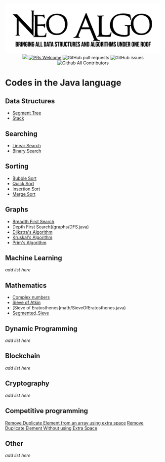 <p align="center">
    <img src="../img/neo_algo.png"><br>
    <img src="https://img.shields.io/github/license/tesseractcoding/neoalgo?style=flat">
    <a href="http://makeapullrequest.com" target="_blank"><img src="https://img.shields.io/badge/PRs-welcome-brightgreen.svg?style=flat" alt="PRs Welcome"></a>
    <img alt="GitHub pull requests" src="https://img.shields.io/github/issues-pr/tesseractcoding/neoalgo">
    <img alt="GitHub issues" src="https://img.shields.io/github/issues/tesseractcoding/neoalgo">
    <img alt="Github All Contributors" src="https://img.shields.io/github/all-contributors/tesseractcoding/neoalgo">
</p>

# Codes in the Java language

## Data Structures
* [Segment Tree](ds/SegmentTree.java)
* [Stack](ds/Stackll.java)

## Searching
* [Linear Search](search/Linear_search.java)
* [Binary Search](search/Binary_search.java)

## Sorting
* [Bubble Sort](sort/BubbleSort.java)
* [Quick Sort](sort/QuickSort.java)
* [Insertion Sort](sort/InsertionSort.java)
* [Merge Sort](sort/Merge_sort.java)

## Graphs
* [Breadth First Search](graphs/BFS.java)
* Depth First Search](graphs/DFS.java)
* [Dijkstra's Algorithm](graphs/Dijkstra.java)
* [Kruskal's Algorithm](graphs/Kruskal_Algorithm.java)
* [Prim's Algorithm](graphs/Prim_Algorithm.java)

## Machine Learning
_add list here_

## Mathematics

* [Complex numbers](math/Complex.java)
* [Sieve of Atkin](math/sieveOfAtkin.java)
* [Sieve of Eratosthenes]math/SieveOfEratosthenes.java)
* [Segmented_Sieve](math/Segmented_Sieve.java)

## Dynamic Programming
_add list here_

## Blockchain
_add list here_

## Cryptography
_add list here_

## Competitive programming
[Remove Duplicate Element from an array using extra space](cp/RemoveDuplicateElement.java)
[Remove Duplicate Element Without using Extra Space](cp/RemoveDuplicateElementWithoutExtraSpace.java)

## Other
_add list here_
